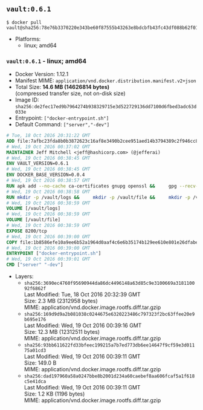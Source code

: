 ## `vault:0.6.1`

```console
$ docker pull vault@sha256:78e76b3370220e343be60f87555b43263e8bdcbfb43fc43df088b62f019cf510
```

-	Platforms:
	-	linux; amd64

### `vault:0.6.1` - linux; amd64

-	Docker Version: 1.12.1
-	Manifest MIME: `application/vnd.docker.distribution.manifest.v2+json`
-	Total Size: **14.6 MB (14626814 bytes)**  
	(compressed transfer size, not on-disk size)
-	Image ID: `sha256:de2fec17ed9b7964274b938329715e3d522729136dd7100d6fbed3adc63d033e`
-	Entrypoint: `["docker-entrypoint.sh"]`
-	Default Command: `["server","-dev"]`

```dockerfile
# Tue, 18 Oct 2016 20:31:22 GMT
ADD file:7afbc23fda8b0b3872623c16af8e3490b2cee951aed14b3794389c2f946cc8c7 in / 
# Wed, 19 Oct 2016 00:37:02 GMT
MAINTAINER Jeff Mitchell <jeff@hashicorp.com> (@jefferai)
# Wed, 19 Oct 2016 00:38:45 GMT
ENV VAULT_VERSION=0.6.1
# Wed, 19 Oct 2016 00:38:45 GMT
ENV DOCKER_BASE_VERSION=0.0.4
# Wed, 19 Oct 2016 00:38:57 GMT
RUN apk add --no-cache ca-certificates gnupg openssl &&     gpg --recv-keys 91A6E7F85D05C65630BEF18951852D87348FFC4C &&     mkdir -p /tmp/build &&     cd /tmp/build &&     wget https://releases.hashicorp.com/docker-base/${DOCKER_BASE_VERSION}/docker-base_${DOCKER_BASE_VERSION}_linux_amd64.zip &&     wget https://releases.hashicorp.com/docker-base/${DOCKER_BASE_VERSION}/docker-base_${DOCKER_BASE_VERSION}_SHA256SUMS &&     wget https://releases.hashicorp.com/docker-base/${DOCKER_BASE_VERSION}/docker-base_${DOCKER_BASE_VERSION}_SHA256SUMS.sig &&     gpg --batch --verify docker-base_${DOCKER_BASE_VERSION}_SHA256SUMS.sig docker-base_${DOCKER_BASE_VERSION}_SHA256SUMS &&     grep ${DOCKER_BASE_VERSION}_linux_amd64.zip docker-base_${DOCKER_BASE_VERSION}_SHA256SUMS | sha256sum -c &&     unzip docker-base_${DOCKER_BASE_VERSION}_linux_amd64.zip &&     cp bin/gosu bin/dumb-init /bin &&     wget https://releases.hashicorp.com/vault/${VAULT_VERSION}/vault_${VAULT_VERSION}_linux_amd64.zip &&     wget https://releases.hashicorp.com/vault/${VAULT_VERSION}/vault_${VAULT_VERSION}_SHA256SUMS &&     wget https://releases.hashicorp.com/vault/${VAULT_VERSION}/vault_${VAULT_VERSION}_SHA256SUMS.sig &&     gpg --batch --verify vault_${VAULT_VERSION}_SHA256SUMS.sig vault_${VAULT_VERSION}_SHA256SUMS &&     grep vault_${VAULT_VERSION}_linux_amd64.zip vault_${VAULT_VERSION}_SHA256SUMS | sha256sum -c &&     unzip -d /bin vault_${VAULT_VERSION}_linux_amd64.zip &&     cd /tmp &&     rm -rf /tmp/build &&     apk del gnupg openssl &&     rm -rf /root/.gnupg
# Wed, 19 Oct 2016 00:38:58 GMT
RUN mkdir -p /vault/logs &&     mkdir -p /vault/file &&     mkdir -p /vault/config
# Wed, 19 Oct 2016 00:38:59 GMT
VOLUME [/vault/logs]
# Wed, 19 Oct 2016 00:38:59 GMT
VOLUME [/vault/file]
# Wed, 19 Oct 2016 00:38:59 GMT
EXPOSE 8200/tcp
# Wed, 19 Oct 2016 00:39:00 GMT
COPY file:1b8586efe10a9ee6b52a1964d0aaf4c6e6b35174b129ee610e801e26dfabedd3 in /usr/local/bin/docker-entrypoint.sh 
# Wed, 19 Oct 2016 00:39:00 GMT
ENTRYPOINT ["docker-entrypoint.sh"]
# Wed, 19 Oct 2016 00:39:01 GMT
CMD ["server" "-dev"]
```

-	Layers:
	-	`sha256:3690ec4760f95690944da86dc4496148a63d85c9e3100669a318110092f6862f`  
		Last Modified: Tue, 18 Oct 2016 20:32:39 GMT  
		Size: 2.3 MB (2312958 bytes)  
		MIME: application/vnd.docker.image.rootfs.diff.tar.gzip
	-	`sha256:169d9d9a2b081038c0244675e6320223486c797323f2bc63ffee20e9b695e176`  
		Last Modified: Wed, 19 Oct 2016 00:39:16 GMT  
		Size: 12.3 MB (12312511 bytes)  
		MIME: application/vnd.docker.image.rootfs.diff.tar.gzip
	-	`sha256:93bb611622fd33bfeec199215a7b7ed773db6ee14647f9cf59e3d01175a01cd3`  
		Last Modified: Wed, 19 Oct 2016 00:39:11 GMT  
		Size: 149.0 B  
		MIME: application/vnd.docker.image.rootfs.diff.tar.gzip
	-	`sha256:dad197960a58a0247bbe8b2001d234a60caebef8aa606fcaf5a1f618c5e41dca`  
		Last Modified: Wed, 19 Oct 2016 00:39:11 GMT  
		Size: 1.2 KB (1196 bytes)  
		MIME: application/vnd.docker.image.rootfs.diff.tar.gzip
